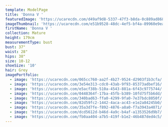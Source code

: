 ```yaml
---
template: ModelPage
title: 'Donna V '
featuredImage: 'https://ucarecdn.com/d49af9d8-5337-47f3-b8da-0c889ad868b8/'
imageThumbnail: 'https://ucarecdn.com/e51b9528-48dc-4ef5-bf4a-89960e9eaf0f/'
firstName: 'Donna V '
collection: Mature
height: 179cm
measurementType: bust
bust: 37"
waist: 28"
hips: 38"
size: 10-12
shoeSize: '10'
hair: Grey
imagePortfolio:
  - image: 'https://ucarecdn.com/065cc760-aa2f-4b27-9524-d2903f1b3cfa/'
  - image: 'https://ucarecdn.com/3e54e313-cdc0-43ab-9f93-85373adbef16/'
  - image: 'https://ucarecdn.com/e5acf38b-510a-4543-881a-6f43c9775744/'
  - image: 'https://ucarecdn.com/0448364f-17ba-45fb-b389-10fd75f5b6dd/'
  - image: 'https://ucarecdn.com/340bad63-ffa0-4299-9fa0-7e37bdc8050f/'
  - image: 'https://ucarecdn.com/82d59fc2-1442-4aca-ac43-e1e2a84245b0/'
  - image: 'https://ucarecdn.com/35a3d7fe-f892-4876-a8a0-f7a3943a4071/'
  - image: 'https://ucarecdn.com/dcd5612d-b46d-4a9c-b4af-a1353526d9b7/'
  - image: 'https://ucarecdn.com/fb0aa404-a7b5-419f-b1e2-46b487ded4c5/'
---
```


